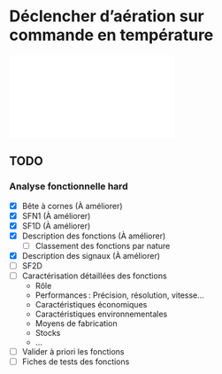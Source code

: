 # Déclencher d’aération sur commande en température

![Rapport PDF](./report.pdf)

## TODO

### Analyse fonctionnelle hard

- [x] Bête à cornes (À améliorer)
- [x] SFN1 (À améliorer)
- [x] SF1D (À améliorer)
- [x] Description des fonctions (À améliorer)
  - [ ] Classement des fonctions par nature
- [x] Description des signaux (À améliorer)
- [ ] SF2D
- [ ] Caractérisation détaillées des fonctions
  - Rôle
  - Performances : Précision, résolution, vitesse…
  - Caractéristiques économiques
  - Caractéristiques environnementales
  - Moyens de fabrication
  - Stocks
  - …
- [ ] Valider à priori les fonctions
- [ ] Fiches de tests des fonctions
